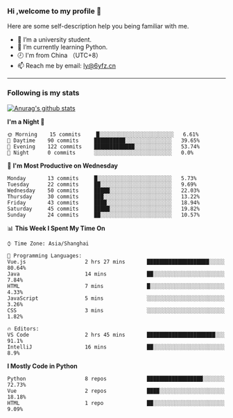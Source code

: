 ### Hi ,welcome to my profile 👋
Here are some self-description help you being familiar with me.
<!--
**liuyunfz/liuyunfz** is a ✨ _special_ ✨ repository because its `README.md` (this file) appears on your GitHub profile.
- 👯 I’m looking to collaborate on ...
- 🤔 I’m looking for help with ...
Here are some ideas to get you started:
-->
- 🏫 I’m a university student.
- 💪 I’m currently learning Python.
- 🕗 I'm from China （UTC+8）
- 📫 Reach me by email: [ly@6yfz.cn](mailto:ly@6yfz.cn)
  
---
### Following is my stats
  
[![Anurag's github stats](https://github-readme-stats.vercel.app/api?username=liuyunfz)](https://github.com/anuraghazra/github-readme-stats)
  
<!--START_SECTION:waka-->
**I'm a Night 🦉** 

```text
🌞 Morning    15 commits     █░░░░░░░░░░░░░░░░░░░░░░░░   6.61% 
🌆 Daytime    90 commits     ██████████░░░░░░░░░░░░░░░   39.65% 
🌃 Evening    122 commits    █████████████░░░░░░░░░░░░   53.74% 
🌙 Night      0 commits      ░░░░░░░░░░░░░░░░░░░░░░░░░   0.0%

```
📅 **I'm Most Productive on Wednesday** 

```text
Monday       13 commits     █░░░░░░░░░░░░░░░░░░░░░░░░   5.73% 
Tuesday      22 commits     ██░░░░░░░░░░░░░░░░░░░░░░░   9.69% 
Wednesday    50 commits     █████░░░░░░░░░░░░░░░░░░░░   22.03% 
Thursday     30 commits     ███░░░░░░░░░░░░░░░░░░░░░░   13.22% 
Friday       43 commits     ████░░░░░░░░░░░░░░░░░░░░░   18.94% 
Saturday     45 commits     █████░░░░░░░░░░░░░░░░░░░░   19.82% 
Sunday       24 commits     ██░░░░░░░░░░░░░░░░░░░░░░░   10.57%

```


📊 **This Week I Spent My Time On** 

```text
⌚︎ Time Zone: Asia/Shanghai

💬 Programming Languages: 
Vue.js                   2 hrs 27 mins       ████████████████████░░░░░   80.64% 
Java                     14 mins             ██░░░░░░░░░░░░░░░░░░░░░░░   7.84% 
HTML                     7 mins              █░░░░░░░░░░░░░░░░░░░░░░░░   4.33% 
JavaScript               5 mins              ░░░░░░░░░░░░░░░░░░░░░░░░░   3.26% 
CSS                      3 mins              ░░░░░░░░░░░░░░░░░░░░░░░░░   1.82%

🔥 Editors: 
VS Code                  2 hrs 45 mins       ██████████████████████░░░   91.1% 
IntelliJ                 16 mins             ██░░░░░░░░░░░░░░░░░░░░░░░   8.9%

```

**I Mostly Code in Python** 

```text
Python                   8 repos             ██████████████████░░░░░░░   72.73% 
Vue                      2 repos             ████░░░░░░░░░░░░░░░░░░░░░   18.18% 
HTML                     1 repo              ██░░░░░░░░░░░░░░░░░░░░░░░   9.09%

```



<!--END_SECTION:waka-->
